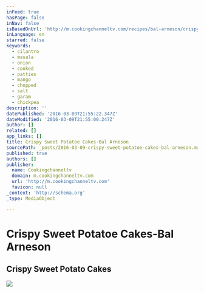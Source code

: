 ```yaml
---
inFeed: true
hasPage: false
inNav: false
isBasedOnUrl: 'http://m.cookingchanneltv.com/recipes/bal-arneson/crispy-sweet-potato-cakes.html'
inLanguage: en
starred: false
keywords:
  - cilantro
  - masala
  - onion
  - cooked
  - patties
  - mango
  - chopped
  - salt
  - garam
  - chickpea
description: ''
datePublished: '2016-03-09T21:55:22.347Z'
dateModified: '2016-03-09T21:55:00.247Z'
author: []
related: []
app_links: []
title: Crispy Sweet Potatoe Cakes-Bal Arneson
sourcePath: _posts/2016-03-09-crispy-sweet-potatoe-cakes-bal-arneson.md
published: true
authors: []
publisher:
  name: Cookingchanneltv
  domain: m.cookingchanneltv.com
  url: 'http://m.cookingchanneltv.com'
  favicon: null
_context: 'http://schema.org'
_type: MediaObject

---
```

# Crispy Sweet Potatoe Cakes-Bal Arneson

<article style=""><h1>Crispy Sweet Potato Cakes</h1><img src="http://cook.sndimg.com/content/dam/images/cook/fullset/2011/1/13/0/CCSPG107_Sweet-Potao-Cakes_s4x3.jpg/jcr:content/renditions/cq5dam.web.400.300.jpeg" /></article>